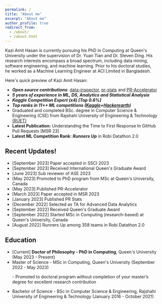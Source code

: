 ```yaml
---
permalink: /
title: "About me"
excerpt: "About me"
author_profile: true
redirect_from:
  - /about/
  - /about.html
---
```


Kazi Amit Hasan is currently pursuing his PhD in Computing at Queen's University under the supervision of Dr. Yuan Tian and Dr. Steven Ding. His research interests encompass a broad spectrum, including data mining, software engineering, and machine learning. Prior to his doctoral studies, he worked as a Machine Learning Engineer at ACI Limited in Bangladesh.

Here's quick preview of Kazi Amit Hasan:

- **_Open source contributions_**: [data-inspector](https://pypi.org/project/data-inspector/), [pr-stats](https://pypi.org/project/pr-stats/) and [PR-Accelerator](https://github.com/RISElabQueens/PR-Accelerator)
- **_5 years of experience in ML, DS, Analytics and Statistical Analysis_**
- **_Kaggle Competition Expert (x4) [Top 0.6%]_**
- **_Top ranks in 11++ ML competitions ([Kaggle](https://www.kaggle.com/amithasanshuvo)+[Hackerearth](https://www.hackerearth.com/@kaziamit))_**
- Graduated and completed BSc. degree in Computer Science & Engineering (CSE) from Rajshahi University of Engineering & Technology [(RUET)](https://www.ruet.ac.bd/)
- **Latest Publication:** Understanding the Time to First Response In GitHub Pull Requests [MSR 23]
- **Latest ML Competition Rank:** **_Runners Up_** in Robi Datathon 2.0

## Recent Updates!

<ul>
          <li> [September 2023] Paper accepted in SSCI 2023</li>
          <li> [September 2023] Received International Queen's Graduate Award</li>
          <li> [June 2023] Sub reviewer of ASE 2023</li>
          <li> [May 2023] Promoted to PhD program from MSc at Queen's University, Canada</li>
          <li> [May 2023] Published PR-Accelerator</li>
          <li> [March 2023] Paper accepted in MSR 2023</li>
          <li> [January 2023] Published PR Stats</li>
          <li> [December 2022] Selected as TA for Advanced Data Analytics</li>
          <li> [September 2022] Received Queen's Graduate Award</li>
          <li> [September 2022] Started MSc in Computing (research-based) at Queen's University, Canada</li>
          <li> [August 2022] Runners Up among 358 teams in Robi Datathon 2.0</li>
          <!-- <li> [June 2022] Selected as finalist (Top 6) among 358 teams in Robi Datathon 2.0</li> -->
          <!-- <li> [February 2022] Completed One year at ACI Limited as a Machine Learning Engineer.</li> -->
          <!-- <li> [January 2022] Got accepted in research based MSc program in Queen's University, Canada</li> -->

</ul>

<!-- ## Publications

<ul>
	<li><b> Understanding the Time to First Response In GitHub Pull Requests [MSR'23]</b>
			<br/>
			<b>Kazi Amit Hasan</b>, Marcos Macedo, Yuan Tian, Bram Adams, Steven Ding
			<br/>
			Mining Software Repositories 2023
			<br/>
	</li>
</ul> -->

<!-- ## Teaching

<ul>
	<li>
		Teaching Assistant, CISC 351: Advanced Data Analytics (Winter 2023)
	</li>
</ul> -->

## Education

<ul>
	<li> [Current] <b>Doctor of Philosophy - PhD in Computing</b>, Queen's University (May 2023 - Present)
  </li>
  <li> Master of Science - MSc in Computing, Queen's University (September 2022 - May 2023)
  <p>- Promoted to doctoral program without completion of your master’s degree for excellent research contribution</p>
  </li>
  <li>Bachelor of Science - BSc in Computer Science & Engineering, Rajshahi University of Engineering & Technology
 (January 2016 - October 2021)</li>
</ul>
